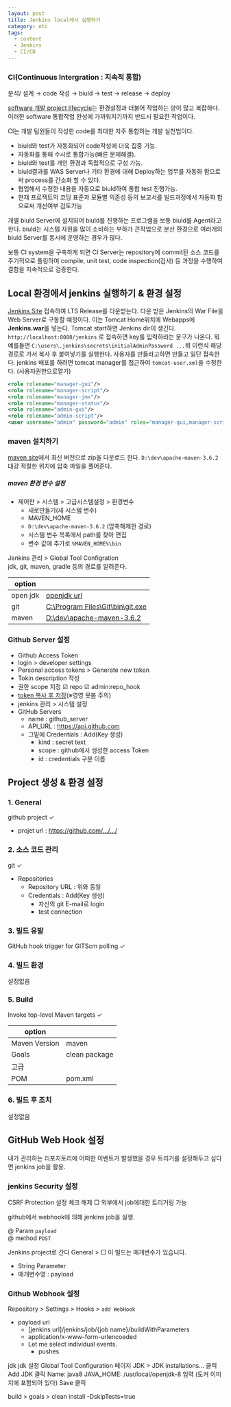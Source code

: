```yaml
---
layout: post
title: Jenkins local에서 실행하기
category: etc
tags:
  - content
  - Jenkins
  - CI/CD
---
```


### CI(Continuous Intergration : 지속적 통합)

분석/ 설계 → code 작성 → biuld → test → release → deploy

<u>software 개발 project lifecycle</u>는 환경설정과 더불어 작업하는 양이 많고 복잡하다. 이러한 software 통합작업 완성에 가까워지기까지 반드시 필요한 작업이다.

CI는 개발 팀원들이 작성한 code를 최대한 자주 통합하는 개발 실천법이다.

- biuld와 test가 자동화되어 code작성에 더욱 집중 가능.
- 자동화를 통해 수시로 통합가능(빠른 문제해결).
- biuld와 test를 개인 환경과 독립적으로 구성 가능.
- biuld결과를 WAS Server나 기타 환경에 대해 Deploy하는 업무를 자동화 함으로써 process를 간소화 할 수 있다.
- 협업해서 수정한 내용을 자동으로 biuld하여 통합 test 진행가능.
- 현재 프로젝트의 코딩 표준과 모듈별 의존성 등의 보고서를 빌드과정에서 자동화 함으로써 개선여부 검토가능

개별 biuld Server에 설치되어 biuld를 진행하는 프로그램을 보통 biuld를 Agent라고 한다. biuld는 시스템 자원을 많이 소비하는 부하가 큰작업으로 분산 환경으로 여러개의 biuld Server를 동시에 운영하는 경우가 많다.

보통 CI system을 구축하게 되면 CI Server는 repository에 commit된 소스 코드를 주기적으로 폴링하여 compile, unit test, code inspection(검사) 등 과정을 수행하여 결함을 지속적으로 검증한다.

## Local 환경에서 jenkins 실행하기 & 환경 설정

[Jenkins Site](https://jenkins.io/) 접속하여 LTS Release를 다운받는다.
다운 받은 Jenkins의 War File을 Web Server로 구동할 예정이다.
이는 Tomcat Home위치에 Webapps에 **Jenkins.war**를 넣는다.
Tomcat start하면 Jenkins dir이 생긴다.
`http://localhost:8080/jenkins` 로 접속하면 key를 입력하라는 문구가 나온다.
뭐 예를들면 `C:\users\.jenkins\secrets\initialAdminPassword ...`뭐 이런식
해당 경로로 가서 복사 후 붙여넣기를 실행한다.
사용자를 만들라고하면 만들고 일단 접속한다.
jenkins 배포를 하려면 tomcat manager를 접근하여 `tomcat-user.xml`을 수정한다.
(사용자권한으로열기)

```xml
<role rolename="manager-gui"/>
<role rolename="manager-script"/>
<role rolename="manager-jmx"/>
<role rolename="manager-status"/>
<role rolename="admin-gui"/>
<role rolename="admin-script"/>
<user username="admin" password="admin" roles="manager-gui,manager-script,manager-jmx,manager-status,admin-gui,admin-script"/>
```

### maven 설치하기

[maven site](https://maven.apache.org/download.cgi#)에서 최신 버전으로 zip을 다운로드 한다.
`D:\dev\apache-maven-3.6.2` 대강 적절한 위치에 압축 파일을 풀어준다.

##### maven 환경 변수 설정

- 제어판 > 시스템 > 고급시스템설정 > 환경변수
  - 새로만들기(새 시스템 변수)
  - MAVEN_HOME
  - `D:\dev\apache-maven-3.6.2` (압축해제한 경로)
  - 시스템 변수 목록에서 path를 찾아 편집
  - 변수 값에 추가로 `%MAVEN_HOME%\bin`

Jenkins 관리 > Global Tool Configration  
jdk, git, maven, gradle 등의 경로를 알려준다.

| option   |                                                                                                                |
| -------- | -------------------------------------------------------------------------------------------------------------- |
| open jdk | [openjdk url](https://download.java.net/java/GA/jdk11/13/GPL/openjdk-11.0.1_linux-x64_bin.tar.gz)              |
| git      | [C:\Program Files\Git\bin\git.exe](https://mirrors.edge.kernel.org/pub/software/scm/git/)                      |
| maven    | [D:\dev\apache-maven-3.6.2](http://apache.tt.co.kr/maven/maven-3/3.6.2/binaries/apache-maven-3.6.2-bin.tar.gz) |

### Github Server 설정

- Github Access Token
- login > developer settings
- Personal access tokens > Generate new token
- Tokin description 작성
- 권한 scope 지정 ☑ repo ☑ admin:repo_hook
- <u>token 복사 후 저장</u>(※영영 못봄 주의)
- jenkins 관리 > 시스템 설정
- GitHub Servers
  - name : github_server
  - API_URL : https://api.github.com
  - 그밑에 Credentials : Add(Key 생성)
    - kind : secret text
    - scope : github에서 생성한 access Token
    - id : credentials 구분 이름

## Project 생성 & 환경 설정

### 1. General

github project ✓

- projet url : https://github.com/.../.../

### 2. 소스 코드 관리

git ✓

- Repositories
  - Repository URL : 위와 동일
  - Credentials : Add(Key 생성)
    - 자신의 git E-mail로 login
    - test connection

### 3. 빌드 유발

GitHub hook trigger for GITScm polling ✓

### 4. 빌드 환경

설정없음

### 5. Build

Invoke top-level Maven targets ✓

| option        |               |
| ------------- | ------------- |
| Maven Version | maven         |
| Goals         | clean package |
| 고급          |               |
| POM           | pom.xml       |

### 6. 빌드 후 조치

설정없음

## GitHub Web Hook 설정

내가 관리하는 리포지토리에 어떠한 이벤트가 발생했을 경우 트리거를 설정해두고 싶다면 jenkins job을 활용.

### jenkins Security 설정

CSRF Protection 설정 체크 해제 □
외부에서 job에대한 트리거링 가능

github에서 webhook에 의해 jenkins job을 실행.

@ Param `payload`  
@ method `POST`

Jenkins project로 간다
General > □ 이 빌드는 매개변수가 있습니다.

- String Parameter
- 매개변수명 : payload

### Github Webhook 설정

Repository > Settings > Hooks > `add WebHook`

- payload url
  - [jenkins url]/jenkins/job/{job name}/buildWithParameters
  - application/x-www-form-urlencoeded
  - Let me select individual events.
    - pushes

jdk
jdk 설정
Global Tool Configuration 페이지
JDK > JDK installations… 클릭
Add JDK 클릭
Name: java8
JAVA_HOME: /usr/local/openjdk-8 입력 (도커 이미지에 포함되어 있다)
Save 클릭

build > goals > clean install -DskipTests=true
